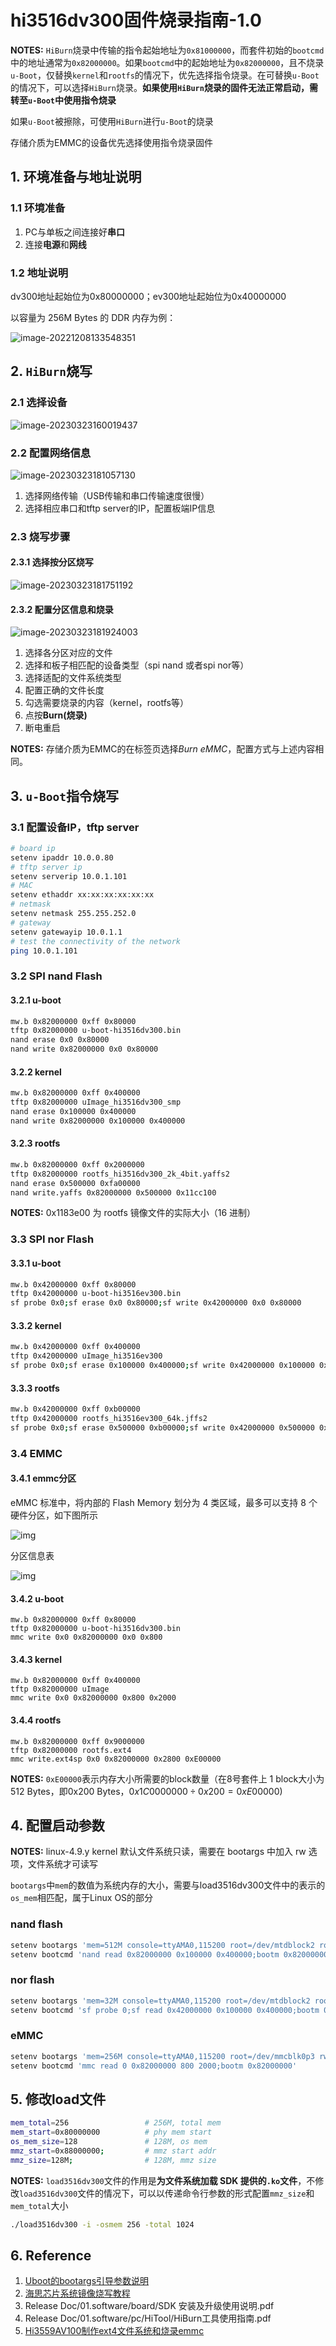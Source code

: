 # hi3516dv300固件烧录指南-1.0

**NOTES:** `HiBurn`烧录中传输的指令起始地址为`0x81000000`，而套件初始的`bootcmd`中的地址通常为`0x82000000`。如果`bootcmd`中的起始地址为`0x82000000`，且不烧录`u-Boot`，仅替换`kernel`和`rootfs`的情况下，优先选择指令烧录。在可替换`u-Boot`的情况下，可以选择`HiBurn`烧录。**如果使用`HiBurn`烧录的固件无法正常启动，需转至`u-Boot`中使用指令烧录**

如果`u-Boot`被擦除，可使用`HiBurn`进行`u-Boot`的烧录

存储介质为EMMC的设备优先选择使用指令烧录固件

## 1. 环境准备与地址说明

### 1.1 环境准备

1. PC与单板之间连接好**串口**
1. 连接**电源**和**网线**

### 1.2 地址说明

dv300地址起始位为0x80000000；ev300地址起始位为0x40000000

以容量为 256M Bytes 的 DDR 内存为例：

![image-20221208133548351](../../assets/image-20221208133548351.png)

## 2. `HiBurn`烧写

### 2.1 选择设备

![image-20230323160019437](../../assets/image-20230323160019437.png)

### 2.2 配置网络信息

![image-20230323181057130](../../assets/image-20230323181057130.png)

1. 选择网络传输（USB传输和串口传输速度很慢）
2. 选择相应串口和tftp server的IP，配置板端IP信息

### 2.3 烧写步骤

#### 2.3.1 选择按分区烧写

![image-20230323181751192](../../assets/image-20230323181751192.png)

#### 2.3.2 配置分区信息和烧录

![image-20230323181924003](../../assets/image-20230323181924003.png)

1. 选择各分区对应的文件
2. 选择和板子相匹配的设备类型（spi nand 或者spi nor等）
3. 选择适配的文件系统类型
4. 配置正确的文件长度
5. 勾选需要烧录的内容（kernel，rootfs等）
6. 点按**Burn(烧录)**
7. 断电重启

**NOTES:** 存储介质为EMMC的在标签页选择*Burn eMMC*，配置方式与上述内容相同。

## 3. `u-Boot`指令烧写

### 3.1 配置设备IP，tftp server

```sh
# board ip
setenv ipaddr 10.0.0.80
# tftp server ip
setenv serverip 10.0.1.101
# MAC
setenv ethaddr xx:xx:xx:xx:xx:xx
# netmask
setenv netmask 255.255.252.0
# gateway
setenv gatewayip 10.0.1.1
# test the connectivity of the network
ping 10.0.1.101 
```

### 3.2 SPI nand Flash

#### 3.2.1 u-boot

```sh
mw.b 0x82000000 0xff 0x80000
tftp 0x82000000 u-boot-hi3516dv300.bin
nand erase 0x0 0x80000
nand write 0x82000000 0x0 0x80000
```

#### 3.2.2 kernel

```sh
mw.b 0x82000000 0xff 0x400000
tftp 0x82000000 uImage_hi3516dv300_smp
nand erase 0x100000 0x400000
nand write 0x82000000 0x100000 0x400000
```

#### 3.2.3 rootfs

```sh
mw.b 0x82000000 0xff 0x2000000
tftp 0x82000000 rootfs_hi3516dv300_2k_4bit.yaffs2
nand erase 0x500000 0xfa00000
nand write.yaffs 0x82000000 0x500000 0x11cc100
```

**NOTES:** 0x1183e00 为 rootfs 镜像文件的实际大小（16 进制）

### 3.3 SPI  nor Flash

#### 3.3.1 u-boot

```sh
mw.b 0x42000000 0xff 0x80000
tftp 0x42000000 u-boot-hi3516ev300.bin
sf probe 0x0;sf erase 0x0 0x80000;sf write 0x42000000 0x0 0x80000
```

#### 3.3.2 kernel

```sh
mw.b 0x42000000 0xff 0x400000
tftp 0x42000000 uImage_hi3516ev300
sf probe 0x0;sf erase 0x100000 0x400000;sf write 0x42000000 0x100000 0x400000
```

#### 3.3.3 rootfs

```sh
mw.b 0x42000000 0xff 0xb00000
tftp 0x42000000 rootfs_hi3516ev300_64k.jffs2
sf probe 0x0;sf erase 0x500000 0xb00000;sf write 0x42000000 0x500000 0xb00000
```

### 3.4 EMMC

#### 3.4.1 emmc分区

eMMC 标准中，将内部的 Flash Memory 划分为 4 类区域，最多可以支持 8 个硬件分区，如下图所示

![img](../../assets/v2-5cc20b5101379eeff56ec0864735895b_720w.webp)

分区信息表

![img](../../assets/v2-fa3ef24994c1ffb4ab71cc4d6ebfd590_720w.webp)

#### 3.4.2 u-boot

```shell
mw.b 0x82000000 0xff 0x80000
tftp 0x82000000 u-boot-hi3516dv300.bin
mmc write 0x0 0x82000000 0x0 0x800
```

#### 3.4.3 kernel

```shell
mw.b 0x82000000 0xff 0x400000
tftp 0x82000000 uImage
mmc write 0x0 0x82000000 0x800 0x2000
```

#### 3.4.4 rootfs

```shell
mw.b 0x82000000 0xff 0x9000000  
tftp 0x82000000 rootfs.ext4
mmc write.ext4sp 0x0 0x82000000 0x2800 0xE00000
```

**NOTES:** `0xE00000`表示内存大小所需要的block数量（在8号套件上 1 block大小为512 Bytes，即0x200 Bytes，$0x1 C000 0000 \div 0x200 = 0xE0 0000$)

## 4. 配置启动参数

**NOTES:** linux-4.9.y kernel 默认文件系统只读，需要在 bootargs 中加入 rw 选项，文件系统才可读写

`bootargs`中`mem`的数值为系统内存的大小，需要与load3516dv300文件中的表示的`os_mem`相匹配，属于Linux OS的部分

### nand flash

```sh
setenv bootargs 'mem=512M console=ttyAMA0,115200 root=/dev/mtdblock2 rootfstype=yaffs2 rw mtdparts=hinand:1M(boot),4M(kernel),250M(rootfs)'
setenv bootcmd 'nand read 0x82000000 0x100000 0x400000;bootm 0x82000000'
```

### nor flash

```sh
setenv bootargs 'mem=32M console=ttyAMA0,115200 root=/dev/mtdblock2 rootfstype=jffs2 rw mtdparts=hi_sfc:1M(boot),4M(kernel),11M(rootfs)'
setenv bootcmd 'sf probe 0;sf read 0x42000000 0x100000 0x400000;bootm 0x42000000'
```

### eMMC

```sh
setenv bootargs 'mem=256M console=ttyAMA0,115200 root=/dev/mmcblk0p3 rw rootfstype=ext4 rootwait blkdevparts=mmcblk0:1M(boot),4M(kernel),7168M(rootfs)'
setenv bootcmd 'mmc read 0 0x82000000 800 2000;bootm 0x82000000'
```

## 5. 修改load文件

```sh
mem_total=256                 # 256M, total mem
mem_start=0x80000000          # phy mem start
os_mem_size=128               # 128M, os mem
mmz_start=0x88000000;         # mmz start addr
mmz_size=128M;                # 128M, mmz size
```

**NOTES:** `load3516dv300`文件的作用是**为文件系统加载 SDK 提供的`.ko`文件**，不修改`load3516dv300`文件的情况下，可以以传递命令行参数的形式配置`mmz_size`和`mem_total`大小

```sh
./load3516dv300 -i -osmem 256 -total 1024
```

## 6. Reference

1. [Uboot的bootargs引导参数说明](https://www.365seal.com/y/ABpkZMg6VM.html)
2. [海思芯片系统镜像烧写教程](https://zhuanlan.zhihu.com/p/71789194)
3. Release Doc/01.software/board/SDK 安装及升级使用说明.pdf
4. Release Doc/01.software/pc/HiTool/HiBurn工具使用指南.pdf
5. [Hi3559AV100制作ext4文件系统和烧录emmc](https://blog.csdn.net/xclshwd/article/details/88013064)
